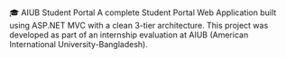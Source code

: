 🎓 AIUB Student Portal
A complete Student Portal Web Application built using ASP.NET MVC with a clean 3-tier architecture. This project was developed as part of an internship evaluation at AIUB (American International University-Bangladesh).

